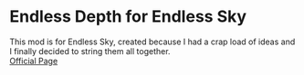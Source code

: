 # Endless Depth for Endless Sky
This mod is for Endless Sky, created because I had a crap load of ideas and I finally decided to string them all together.<br />
<a href="http://www.kryesome.ga/p/endless-depth.html">Official Page

